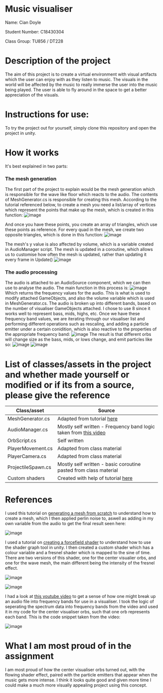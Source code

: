 # Music visualiser

Name: Cian Doyle

Student Number: C18430304

Class Group: TU856 / DT228

# Description of the project
The aim of this project is to create a virtual environment with visual artifacts which the user can enjoy with as they listen to music. 
The visuals in the world will be affected by the music to really immerse the user into the music being played. 
The user is able to fly around in the space to get a better appreciation  of the visuals. 

# Instructions for use:

To try the project out for yourself, simply clone this repository and open the project in unity.

# How it works

It's best explained in two parts:

### The mesh generation
The first part of the project to explain would be the mesh generation which is responsible for the wave like floor which reacts to the audio.
The contents of MeshGenerator.cs is responsible for creating this mesh. According to the tutorial referenced below, to create a mesh you need
a list/array of vertices which represent the points that make up the mesh, which is created in this function:
![image](https://user-images.githubusercontent.com/57116401/146184198-dd5c1463-9164-42a6-b5b7-a2a9a5d67423.png)

And once you have these points, you create an array of triangles, which use these points as reference. For every quad in the mesh,
we create two opposite triangles, which is done in this function:
![image](https://user-images.githubusercontent.com/57116401/146184459-2d3f6adf-ddbc-489f-a2c2-fb9d920ef613.png)

The mesh's y value is also affected by volume, which is a variable created in AudioManager script. The mesh is updated in a coroutine,
which allows us to customise how often the mesh is updated, rather than updating it every frame in Update()
![image](https://user-images.githubusercontent.com/57116401/146184778-6092411e-775a-42da-9257-9987abc7724e.png)

### The audio processing
The audio is attached to an AudioSource component, which we can then use to analyse the audio. The main function in this process is:
![image](https://user-images.githubusercontent.com/57116401/146184993-f5625d0d-fd71-45cd-8dfa-5437e7d7d8f1.png)
Which returns the frequency values for the audio. This is what is used to modify attached GameObjects, and also the volume
variable which is used in MeshGenerator.cs. The audio is broken up into different bands, based on the number of visualiser GameObjects attached.
I chose to use 8 since it works well to represent bass, mids, highs, etc.
Once we have these frequency band values, we are iterating through our visualiser list and performing different operations such as rescaling, 
and adding a particle emitter under a certain conidition, which is also reactive to the properties of the appropriate frequency band:
![image](https://user-images.githubusercontent.com/57116401/146185379-00b4d6cb-1ce5-48c7-8263-5e0acce5e95b.png)
The result is that different orbs will change size as the bass, mids, or lows change, and emit particles like so:
![image](https://user-images.githubusercontent.com/57116401/146185818-1461c2e6-eb78-43c5-b4c1-28eeca4c2e07.png)
![image](https://user-images.githubusercontent.com/57116401/146186067-b954f9c2-1653-4d9a-8bfc-4d725bfaf470.png)


# List of classes/assets in the project and whether made yourself or modified or if its from a source, please give the reference

| Class/asset | Source |
|-----------|-----------|
| MeshGenerator.cs | Adapted from tutorial [here](https://catlikecoding.com/unity/tutorials/procedural-grid/)|
| AudioManager.cs | Mostly self written - Frequency band logic taken from [this video](https://www.youtube.com/watch?v=mHk3ZiKNH48) |
| OrbScript.cs | Self written |
| PlayerMovement.cs | Adapted from class material |
| PlayerCamera.cs | Adapted from class material |
| ProjectileSpawn.cs | Mostly self written - basic coroutine pasted from class material |
| Custom shaders | Created with help of tutorial [here](https://www.codinblack.com/forcefield-shader-using-shader-graph-in-unity3d/) |


# References
I used this tutorial on [generating a mesh from scratch](https://catlikecoding.com/unity/tutorials/procedural-grid/) to understand how to create a mesh,
which I then applied perlin noise to, aswell as adding in my own variable from the audio to get the final result seen here:

![image](https://user-images.githubusercontent.com/57116401/146182877-31a06034-cfb9-43d4-b857-9479537898b6.png)


I used a tutorial on [creating a forcefield shader](https://www.codinblack.com/forcefield-shader-using-shader-graph-in-unity3d/) to understand how to use
the shader graph tool in unity. I then created a custom shader which has a colour variable and a fresnel shader which is mapped to the sine of time. There
are two versions of this shader, one for the center visualier orbs, and one for the wave mesh, the main different being the intensity of the fresnel effect.

![image](https://user-images.githubusercontent.com/57116401/146183004-564f7373-c605-4063-a20a-453be6b3b6c6.png)

![image](https://user-images.githubusercontent.com/57116401/146183067-f4d84fe1-8a7c-4628-b2a9-8d9bde3c572d.png)


I had a look at [this youtube video](https://www.youtube.com/watch?v=mHk3ZiKNH48) to get a sense of how one might break up an audio file into frequency bands
for use in a visualiser. I took the logic of seperating the spectrum data into frequency bands from the video and used it in my code for the center visualiser orbs,
such that one orb represents each band.
This is the code snippet taken from the video:

![image](https://user-images.githubusercontent.com/57116401/146183209-62dd1b7e-113a-4900-ad14-32fe853f72af.png)


# What I am most proud of in the assignment

I am most proud of how the center visualiser orbs turned out, with the flowing shader effect, paired with the particle emitters that appear when 
the music gets more intense. I think it looks quite good and given more time I could make a much more visually appealing project using this concept.


